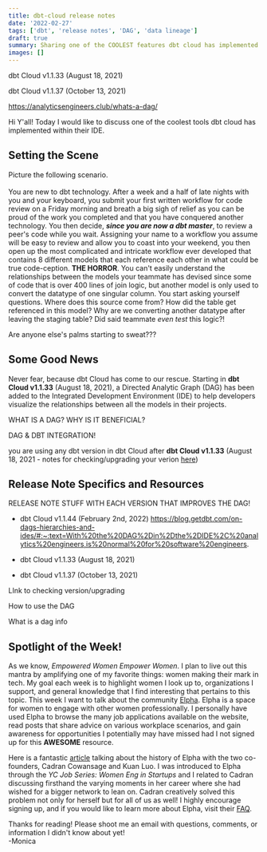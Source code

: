 ```yaml
---
title: dbt-cloud release notes
date: '2022-02-27'
tags: ['dbt', 'release notes', 'DAG', 'data lineage']
draft: true
summary: Sharing one of the COOLEST features dbt cloud has implemented within the IDE.
images: []
---
```


dbt Cloud v1.1.33 (August 18, 2021)

dbt Cloud v1.1.37 (October 13, 2021)

https://analyticsengineers.club/whats-a-dag/

Hi Y'all! Today I would like to discuss one of the coolest tools dbt cloud has implemented within their IDE.

## Setting the Scene

Picture the following scenario. \
\
You are new to dbt technology. After a week and a half of late nights with you and your keyboard, you submit your first written workflow for code review on a Friday morning and breath a big sigh of relief as you can be proud of the work you completed and that you have conquered another technology. You then decide, **_since you are now a dbt master_**, to review a peer's code while you wait. Assigning your name to a workflow you assume will be easy to review and allow you to coast into your weekend, you then open up the most complicated and intricate workflow ever developed that contains 8 different models that each reference each other in what could be true code-ception. **THE HORROR**. You can't easily understand the relationships between the models your teammate has devised since some of code that is over 400 lines of join logic, but another model is only used to convert the datatype of one singular column. You start asking yourself questions. Where does this source come from? How did the table get referenced in this model? Why are we converting another datatype after leaving the staging table? Did said teammate _even test_ this logic?!

Are anyone else's palms starting to sweat???

## Some Good News

Never fear, because dbt Cloud has come to our rescue. Starting in **dbt Cloud v1.1.33** (August 18, 2021), a Directed Analytic Graph (DAG) has been added to the Integrated Development Environment (IDE) to help developers visualize the relationships between all the models in their projects.

WHAT IS A DAG? WHY IS IT BENEFICIAL?

DAG & DBT INTEGRATION!

you are using any dbt version in dbt Cloud after **dbt Cloud v1.1.33** (August 18, 2021 - notes for checking/upgrading your verion [here](https://docs.getdbt.com/docs/dbt-cloud/cloud-configuring-dbt-cloud/cloud-upgrading-dbt-versions#:~:text=You%20can%20see%20which%20dbt,%2C%20dbt%2Dutils%20version%200.7.))

## Release Note Specifics and Resources

RELEASE NOTE STUFF WITH EACH VERSION THAT IMPROVES THE DAG!

- dbt Cloud v1.1.44 (February 2nd, 2022)
  https://blog.getdbt.com/on-dags-hierarchies-and-ides/#:~:text=With%20the%20DAG%2Din%2Dthe%2DIDE%2C%20analytics%20engineers,is%20normal%20for%20software%20engineers.

- dbt Cloud v1.1.33 (August 18, 2021)

- dbt Cloud v1.1.37 (October 13, 2021)

LInk to checking version/upgrading

How to use the DAG

What is a dag info

## Spotlight of the Week!

As we know, _Empowered Women Empower Women_. I plan to live out this mantra by amplifying one of my favorite things: women making their mark in tech. My goal each week is to highlight women I look up to, organizations I support, and general knowledge that I find interesting that pertains to this topic. This week I want to talk about the community [Elpha](https://elpha.com/). Elpha is a space for women to engage with other women professionally. I personally have used Elpha to browse the many job applications available on the website, read posts that share advice on various workplace scenarios, and gain awareness for opportunities I potentially may have missed had I not signed up for this **AWESOME** resource.

Here is a fantastic [article](https://techcrunch.com/2019/11/06/elpha/) talking about the history of Elpha with the two co-founders, Cadran Cowansage and Kuan Luo. I was introduced to Elpha through the _YC Job Series: Women Eng in Startups_ and I related to Cadran discussing firsthand the varying moments in her career where she had wished for a bigger network to lean on. Cadran creatively solved this problem not only for herself but for all of us as well! I highly encourage signing up, and if you would like to learn more about Elpha, visit their [FAQ](https://elpha.com/faq).

Thanks for reading! Please shoot me an email with questions, comments, or information I didn't know about yet!
\
-Monica
